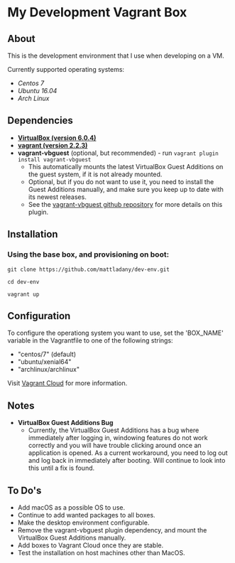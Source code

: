 # My Development Vagrant Box

## About
This is the development environment that I use when developing on a VM.

Currently supported operating systems:
* _Centos 7_
* _Ubuntu 16.04_
* _Arch Linux_

## Dependencies
* [__VirtualBox (version 6.0.4)__](https://www.virtualbox.org/wiki/Downloads)
* [__vagrant (version 2.2.3)__](https://www.vagrantup.com) 
* __vagrant-vbguest__ (optional, but recommended) - run ```vagrant plugin install vagrant-vbguest```
    * This automatically mounts the latest VirtualBox Guest Additions on the guest system, if it is not already mounted.
    * Optional, but if you do not want to use it, you need to install the Guest Additions manually, and make sure you keep up to date with its newest releases.
    * See the [vagrant-vbguest github repository](https://github.com/dotless-de/vagrant-vbguest) for more details on this plugin.

## Installation
### Using the base box, and provisioning on boot:
```git clone https://github.com/mattladany/dev-env.git```

```cd dev-env```

```vagrant up```

## Configuration
To configure the operationg system you want to use, set the 'BOX_NAME' variable in the Vagrantfile to one of the following strings:
* "centos/7" (default)
* "ubuntu/xenial64"
* "archlinux/archlinux"

Visit [Vagrant Cloud](https://app.vagrantup.com/boxes/search) for more information.

## Notes
* __VirtualBox Guest Additions Bug__
    * Currently, the VirtualBox Guest Additions has a bug where immediately after logging in, windowing features do not work correctly and you will have trouble clicking around once an application is opened. As a current workaround, you need to log out and log back in immediately after booting. Will continue to look into this until a fix is found.

## To Do's
* Add macOS as a possible OS to use.
* Continue to add wanted packages to all boxes.
* Make the desktop environment configurable.
* Remove the vagrant-vbguest plugin dependency, and mount the VirtualBox Guest Additions manually.
* Add boxes to Vagrant Cloud once they are stable.
* Test the installation on host machines other than MacOS.
